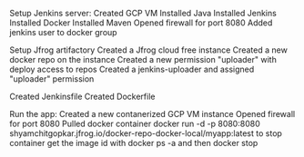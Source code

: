 Setup Jenkins server:
    Created GCP VM
    Installed Java
    Installed Jenkins
    Installed Docker
    Installed Maven
    Opened firewall for port 8080
    Added jenkins user to docker group

Setup Jfrog artifactory
    Created a Jfrog cloud free instance
    Created a new docker repo on the instance
    Created a new permission "uploader" with deploy access to repos
    Created a jenkins-uploader and assigned "uploader" permission

Created Jenkinsfile
Created Dockerfile

Run the app:
    Created a new contanerized GCP VM instance
    Opened firewall for port 8080
    Pulled docker container
    docker run -d -p 8080:8080 shyamchitgopkar.jfrog.io/docker-repo-docker-local/myapp:latest
    to stop container get the image id with docker ps -a 
    and then docker stop <image-id>
